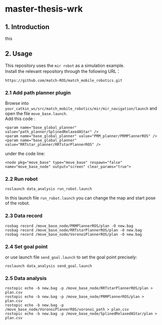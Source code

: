 # master-thesis-wrk
## 1. Introduction  
this 
## 2. Usage
This repository uses the `mir robot` as a simulation example.  
Install the relevant repository through the following URL：
```
https://github.com/match-ROS/match_mobile_robotics.git
```
### 2.1 Add path planner plugin
Browse into `your_catkin_ws/src/match_mobile_robotics/mir/mir_navigation/launch` and open the file `move_base.launch`.  
Add this code :
```
<param name="base_global_planner" value="path_planner/SplinedRelaxedAStar" />
<param name="base_global_planner" value="PRM_planner/PRMPlannerROS" />
<param name="base_global_planner" value="RRTstar_planner/RRTstarPlannerROS" />
```
under the code line:
```
<node pkg="move_base" type="move_base" respawn="false" name="move_base_node" output="screen" clear_params="true">
```
### 2.2 Run robot
```
roslaunch data_analysis run_robot.launch
```
In this launch file `run_robot.launch` you can change the map and start pose of the robot.  
### 2.3 Data record
```
rosbag record /move_base_node/PRMPlannerROS/plan -O new.bag
rosbag record /move_base_node/RRTstarPlannerROS/plan -O new.bag
rosbag record /move_base_node/VoronoiPlannerROS/plan -O new.bag
```
### 2.4 Set goal point
or use launch file `send_goal.launch` to set the goal point precisely:
```
roslaunch data_analysis send_goal.launch
```
### 2.5 Data analysis
```
rostopic echo -b new.bag -p /move_base_node/RRTstarPlannerROS/plan > plan.csv
rostopic echo -b new.bag -p /move_base_node/PRMPlannerROS/plan > plan.csv
rostopic echo -b new.bag -p /move_base_node/VoronoiPlannerROS/voronoi_path > plan.csv
rostopic echo -b new.bag -p /move_base_node/SplinedRelaxedAStar/plan > plan.csv
```

